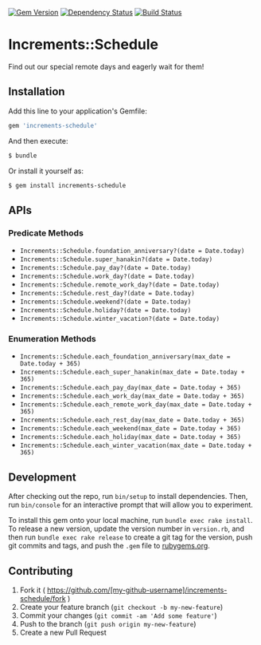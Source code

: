 [![Gem Version](http://img.shields.io/gem/v/increments-schedule.svg?style=flat)](http://badge.fury.io/rb/increments-schedule)
[![Dependency Status](http://img.shields.io/gemnasium/increments/increments-schedule.svg?style=flat)](https://gemnasium.com/increments/increments-schedule)
[![Build Status](https://travis-ci.org/increments/increments-schedule.svg?branch=master&style=flat)](https://travis-ci.org/increments/increments-schedule)

# Increments::Schedule

Find out our special remote days and eagerly wait for them!

## Installation

Add this line to your application's Gemfile:

```ruby
gem 'increments-schedule'
```

And then execute:

```bash
$ bundle
```

Or install it yourself as:

```bash
$ gem install increments-schedule
```

## APIs

### Predicate Methods

* `Increments::Schedule.foundation_anniversary?(date = Date.today)`
* `Increments::Schedule.super_hanakin?(date = Date.today)`
* `Increments::Schedule.pay_day?(date = Date.today)`
* `Increments::Schedule.work_day?(date = Date.today)`
* `Increments::Schedule.remote_work_day?(date = Date.today)`
* `Increments::Schedule.rest_day?(date = Date.today)`
* `Increments::Schedule.weekend?(date = Date.today)`
* `Increments::Schedule.holiday?(date = Date.today)`
* `Increments::Schedule.winter_vacation?(date = Date.today)`

### Enumeration Methods

* `Increments::Schedule.each_foundation_anniversary(max_date = Date.today + 365)`
* `Increments::Schedule.each_super_hanakin(max_date = Date.today + 365)`
* `Increments::Schedule.each_pay_day(max_date = Date.today + 365)`
* `Increments::Schedule.each_work_day(max_date = Date.today + 365)`
* `Increments::Schedule.each_remote_work_day(max_date = Date.today + 365)`
* `Increments::Schedule.each_rest_day(max_date = Date.today + 365)`
* `Increments::Schedule.each_weekend(max_date = Date.today + 365)`
* `Increments::Schedule.each_holiday(max_date = Date.today + 365)`
* `Increments::Schedule.each_winter_vacation(max_date = Date.today + 365)`

## Development

After checking out the repo, run `bin/setup` to install dependencies. Then, run `bin/console` for an interactive prompt that will allow you to experiment.

To install this gem onto your local machine, run `bundle exec rake install`. To release a new version, update the version number in `version.rb`, and then run `bundle exec rake release` to create a git tag for the version, push git commits and tags, and push the `.gem` file to [rubygems.org](https://rubygems.org).

## Contributing

1. Fork it ( https://github.com/[my-github-username]/increments-schedule/fork )
2. Create your feature branch (`git checkout -b my-new-feature`)
3. Commit your changes (`git commit -am 'Add some feature'`)
4. Push to the branch (`git push origin my-new-feature`)
5. Create a new Pull Request
